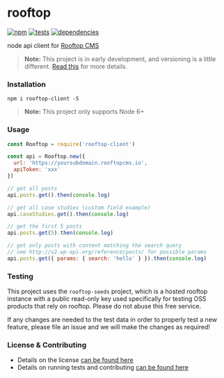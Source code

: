 # rooftop

[![npm](http://img.shields.io/npm/v/rooftop-client.svg?style=flat)](https://badge.fury.io/js/rooftop-client) [![tests](http://img.shields.io/travis/carrot/rooftop-node/master.svg?style=flat)](https://travis-ci.org/carrot/rooftop-node) [![dependencies](https://img.shields.io/david/carrot/rooftop-node.svg?style=flat)](https://david-dm.org/carrot/rooftop-node)

node api client for [Rooftop CMS](https://www.rooftopcms.com/)

> **Note:** This project is in early development, and versioning is a little different. [Read this](http://markup.im/#q4_cRZ1Q) for more details.

### Installation

`npm i rooftop-client -S`

> **Note:** This project only supports Node 6+

### Usage

```js
const Rooftop = require('rooftop-client')

const api = Rooftop.new({
  url: 'https://yoursubdomain.rooftopcms.io',
  apiToken: 'xxx'
})

// get all posts
api.posts.get().then(console.log)

// get all case studies (custom field example)
api.caseStudies.get().then(console.log)

// get the first 5 posts
api.posts.get(5).then(console.log)

// get only posts with content matching the search query
// see http://v2.wp-api.org/reference/posts/ for possible params
api.posts.get({ params: { search: 'hello' } }).then(console.log)
```

### Testing

This project uses the `rooftop-seeds` project, which is a hosted rooftop instance with a public read-only key used specifically for testing OSS products that rely on rooftop. Please do not abuse this free service.

If any changes are needed to the test data in order to properly test a new feature, please file an issue and we will make the changes as required!

### License & Contributing

- Details on the license [can be found here](LICENSE.md)
- Details on running tests and contributing [can be found here](contributing.md)
